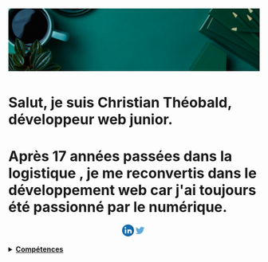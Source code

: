 #  ![christiantheobald](https://github.com/christiantheobald/christiantheobald/blob/main/Green%20and%20Orange%20Health%20and%20Wellness%20LinkedIn%20Banner.png)
# Salut, je suis Christian Théobald, développeur web junior.
# Après 17 années passées dans la logistique , je me reconvertis dans le développement web car j'ai toujours été passionné par le numérique.
<p align="center">
<a href="https://www.linkedin.com/in/christiantheobald//"><img height="24" src="https://github.com/christiantheobald/christiantheobald/blob/main/linkedin.png"><a href="https://www.twitter.com/CTheobal"><img height="24" src="https://github.com/christiantheobald/christiantheobald/blob/main/twitter.png">
</p>
<details>
 <summary><strong>Compétences</strong></summary>
  - HTML/CSS <br>
  - Javascript <br>
  - React <br>
  - NodeJS <br>
  - Github <br>
  - Méthodes Agiles : SCRUM
</details>



 
  
